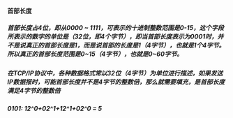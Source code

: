 #### 首部长度
##### 首部长度占4位，即从0000 ~ 1111，可表示的十进制整数范围是0-15，这个字段所表示的数字的单位是（32位，即4个字节），即当首部长度表示为0001时，并不是说真正的首部长度是1，而是说首部的长度是1（4字节），也就是1个4字节。所以真正的首部长度范围是0~15（4字节），也就是0~60字节。
##### 在TCP/IP协议中，各种数据格式常以32位（4字节）为单位进行描述，如果发送IP数据报时，可能首部长度并不是4字节的整数倍，那么就需要填充，是首部长度满足4字节的整数倍
##### 0101: 1*2^0+0*2^1+1*2^1+0*2^0 = 5
